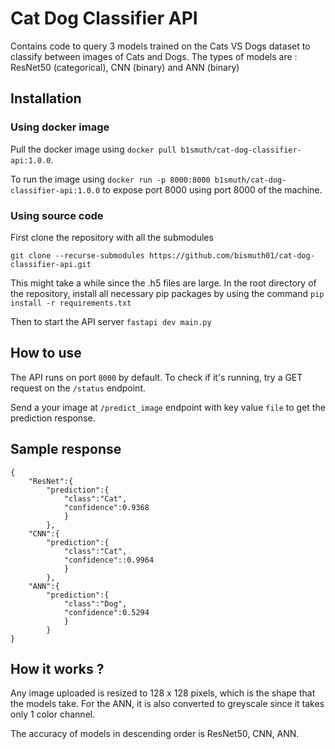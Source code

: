 # Cat Dog Classifier API

Contains code to query 3 models trained on the Cats VS Dogs dataset to classify between images of Cats and Dogs.
The types of models are : ResNet50 (categorical), CNN (binary) and ANN (binary)

## Installation

### Using docker image
Pull the docker image using `docker pull b1smuth/cat-dog-classifier-api:1.0.0`.

To run the image using `docker run -p 8000:8000 b1smuth/cat-dog-classifier-api:1.0.0` to expose port 8000 using port 8000 of the machine.

### Using source code
First clone the repository with all the submodules

`git clone --recurse-submodules https://github.com/bismuth01/cat-dog-classifier-api.git`

This might take a while since the .h5 files are large.
In the root directory of the repository, install all necessary pip packages by using the command
`pip install -r requirements.txt`

Then to start the API server
`fastapi dev main.py`

## How to use
The API runs on port `8000` by default.
To check if it's running, try a GET request on the `/status` endpoint.

Send a your image at `/predict_image` endpoint with key value `file` to get the prediction response.

## Sample response

```
{
    "ResNet":{
        "prediction":{
            "class":"Cat",
            "confidence":0.9368
            }
        },
    "CNN":{
        "prediction":{
            "class":"Cat",
            "confidence"::0.9964
            }
        },
    "ANN":{
        "prediction":{
            "class":"Dog",
            "confidence":0.5294
            }
        }
}
```

## How it works ?
Any image uploaded is resized to 128 x 128 pixels, which is the shape that the models take. For the ANN, it is also converted to greyscale since it takes only 1 color channel.

The accuracy of models in descending order is ResNet50, CNN, ANN.
